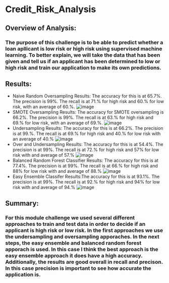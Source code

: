 # Credit_Risk_Analysis
## Overview of Analysis:
### The purpose of this challenge is to be able to predict whether a loan apllicant is low risk or high risk using supervised machine learning. To better explain, we will take the data that has been given and tell us if an applicant has been determined to low or high risk and train our application to make its own predictions.
## Results:
* Naive Random Oversampling Results: The accuracy for this is at 65.7%. The precision is 99%. The recall is at 71.% for high risk and 60.% for low risk, with an average of 60.%.
![image](https://user-images.githubusercontent.com/112527054/212568275-2c4556bf-8355-49db-8493-e6ccb4d4e85b.png)
* SMOTE Oversampling Results: The accuracy for SMOTE oversampling is 66.2%.  The precision is 99%. The recall is at 63.% for high risk and 69.% for low risk, with an average of 69.%.
![image](https://user-images.githubusercontent.com/112527054/212583605-68473604-18e2-4843-a3e3-9873c77af4f4.png)
* Undersampling Results: The accuracy for this is at 66.2%. The precision is at 99.%. The recall is at 69.% for high risk and 40.% for low risk with an average of 40.%
![image](https://user-images.githubusercontent.com/112527054/212568813-5afd0492-49a5-4d78-b0de-c8afb9d4f111.png)
* Over and Undersampling Results: The accuracy for this is at 54.4%. The precision is at 99%. The recall is at 72.% for high risk and 57% for low risk with and average of 57.%
![image](https://user-images.githubusercontent.com/112527054/212568996-958b2dc3-7676-45a3-b7fd-b97b7db7f592.png)
* Balanced Random Forest Classifier Results: The accuracy for this is at 77.4%. The precision is at 99%. The recall is at 66.% for high risk and 88% for low risk with and average of 88.%
![image](https://user-images.githubusercontent.com/112527054/212569465-fb5d6c8c-cf03-43be-927d-f5f0757fdcb1.png)
* Easy Ensemble Classifer Results:The accuracy for this is at 93.1%. The precision is at 99%. The recall is at 92.% for high risk and 94% for low risk with and average of 94.%
![image](https://user-images.githubusercontent.com/112527054/212569538-ab805459-722c-41be-b96a-69b1c3755cd3.png)
## Summary:
### For this module challenge we used several different approaches to train and test data in order to decide if an applicant is high risk or low risk. In the first approaches we use the undersampling and oversampling apporaches. In the next steps, the easy ensemble and balanced random forest apporach is used. In this case I think the best approach is the easy ensemble approach it does have a high accuracy. Additionally, the results are good overall in recall and precison. In this case precision is important to see how accurate the application is.
